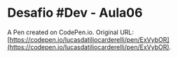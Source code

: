 # Desafio #Dev - Aula06

A Pen created on CodePen.io. Original URL: [https://codepen.io/lucasdatiliocarderelli/pen/ExVybOR](https://codepen.io/lucasdatiliocarderelli/pen/ExVybOR).


